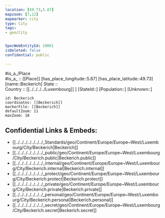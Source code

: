 ```yaml
---
location: [49.73,5.87] 
mapzoom: [7,12] 
mapmarker: city 
type: City
tags:
- geo/City


SpocWebEntityId: 29061
isDeleted: false
confidential: public

---
```

#is_a_/Place  
#is_a_ :: [[Place]] 
[has_place_longitude::5.87] 
[has_place_latitude::49.73] 
[name::Beckerich] 
State ::  
Country :: [[../../../../Luxembourg]] ] 
[StateId::] 
[Population::] 
[Unknown::] 


```leaflet
id: Beckerich
coordinates: [[Beckerich]] 
markerFile: [[Beckerich]] 
defaultZoom: 11 
maxZoom: 18
```


## Confidential Links & Embeds: 
- [[../../../../../../../_Standards/geo/Continent/Europe/Europe~West/Luxembourg/City/Beckerich|Beckerich]] 
- [[../../../../../../../_public/geo/Continent/Europe/Europe~West/Luxembourg/City/Beckerich.public|Beckerich.public]] 
- [[../../../../../../../_internal/geo/Continent/Europe/Europe~West/Luxembourg/City/Beckerich.internal|Beckerich.internal]] 
- [[../../../../../../../_protect/geo/Continent/Europe/Europe~West/Luxembourg/City/Beckerich.protect|Beckerich.protect]] 
- [[../../../../../../../_private/geo/Continent/Europe/Europe~West/Luxembourg/City/Beckerich.private|Beckerich.private]] 
- [[../../../../../../../_personal/geo/Continent/Europe/Europe~West/Luxembourg/City/Beckerich.personal|Beckerich.personal]] 
- [[../../../../../../../_secret/geo/Continent/Europe/Europe~West/Luxembourg/City/Beckerich.secret|Beckerich.secret]] 
